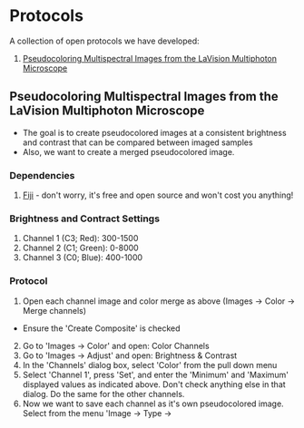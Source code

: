 # Protocols
A collection of open protocols we have developed:

1. [Pseudocoloring Multispectral Images from the LaVision Multiphoton Microscope](https://github.com/TherapeuticsResearchCentre/Protocols/blob/master/README.md#pseudocoloring-multispectral-images-from-the-lavision-multiphoton-microscope)

## Pseudocoloring Multispectral Images from the LaVision Multiphoton Microscope

+ The goal is to create pseudocolored images at a consistent brightness and contrast that can be compared between imaged samples
+ Also, we want to create a merged pseudocolored image.

### Dependencies

1. [Fiji](http://fiji.sc/Fiji) - don't worry, it's free and open source and won't cost you anything!

### Brightness and Contract Settings

1. Channel 1 (C3; Red):	300-1500
2. Channel 2 (C1; Green): 0-8000
2. Channel 3 (C0; Blue): 400-1000

### Protocol

1. Open each channel image and color merge as above (Images -> Color -> Merge channels)
  + Ensure the 'Create Composite' is checked
2. Go to 'Images -> Color' and open: Color Channels
3. Go to 'Images -> Adjust' and open: Brightness & Contrast
4. In the 'Channels' dialog box, select 'Color' from the pull down menu
5. Select 'Channel 1', press 'Set', and enter the 'Minimum' and 'Maximum' displayed values as indicated above. Don't check anything else in that dialog. Do the same for the other channels.
6. Now we want to save each channel as it's own pseudocolored image. Select from the menu 'Image -> Type -> 
